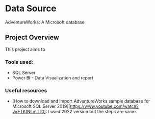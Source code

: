 # Data Source
AdventureWorks: A Microsoft database

## Project Overview
This project aims to

### Tools used:
- SQL Server
- Power BI - Data Visualization and report


### Useful resources
- [How to download and import AdventureWorks sample database for Microsoft SQL Server 2019][https://www.youtube.com/watch?v=FTKtNLmiIT0]: I used 2022 version but the steps are same.
